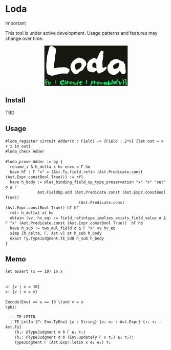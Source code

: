 # Loda

> [!IMPORTANT]
> This tool is under active development. Usage patterns and features may change over time.

<p align="center">
    <img src="./img/logo-wide.png" alt="Loda Logo" height="126">
</p>

## Install

TBD

## Usage

```lean
#loda_register circuit Adder(x : Field) -> {Field | 2*x} {let out = x + x in out}
#loda_check Adder

#loda_prove Adder := by {
  rename_i Δ h_delta x hs envs σ Γ hσ
  have hΓ : Γ "x" = (Ast.Ty.field.refin (Ast.Predicate.const (Ast.Expr.constBool True))) := rfl
  have h_body := @let_binding_field_op_type_preservation "x" "x" "out" σ Δ Γ
              Ast.FieldOp.add (Ast.Predicate.const (Ast.Expr.constBool True))
                                (Ast.Predicate.const (Ast.Expr.constBool True)) hΓ hΓ
  rw[← h_delta] at hσ
  obtain ⟨vv, hv_eq⟩ := field_refintype_implies_exists_field_value σ Δ Γ "x" (Ast.Predicate.const (Ast.Expr.constBool True))  hΓ hσ
  have h_sub := two_mul_field σ Δ Γ "x" vv hv_eq
  simp [h_delta, Γ, Ast.v] at h_sub h_body
  exact Ty.TypeJudgment.TE_SUB h_sub h_body
}
```

## Memo

```
let assert (x == 10) in x


u: {v | x = 10}
x: {v | v = x}

Encode(Env) => x == 10 \land v = x 
\phi: 
```

```
  -- TE-LETIN
  | TE_LetIn {Γ: Env.TyEnv} {x : String} {e₁ e₂ : Ast.Expr} {τ₁ τ₂ : Ast.Ty}
    (h₁: @TypeJudgment σ δ Γ e₁ τ₁)
    (h₂: @TypeJudgment σ δ (Env.updateTy Γ x τ₁) e₂ τ₂):
    TypeJudgment Γ (Ast.Expr.letIn x e₁ e₂) τ₂
```